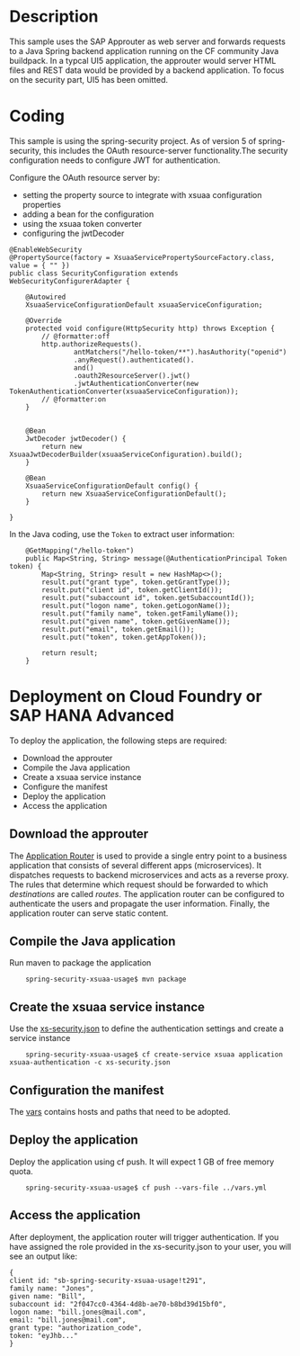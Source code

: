 # Description
This sample uses the SAP Approuter as web server and forwards requests to a Java Spring backend application running on the CF community Java buildpack.
In a typcal UI5 application, the approuter would server HTML files and REST data would be provided by a backend application. To focus on the security part, UI5 has been omitted.

# Coding
This sample is using the spring-security project. As of version 5 of spring-security, this includes the OAuth resource-server functionality.The security configuration needs to configure JWT for authentication.




Configure the OAuth resource server by:
- setting the property source to integrate with xsuaa configuration properties
- adding a bean for the configuration
- using the xsuaa token converter
- configuring  the jwtDecoder

```
@EnableWebSecurity
@PropertySource(factory = XsuaaServicePropertySourceFactory.class, value = { "" })
public class SecurityConfiguration extends WebSecurityConfigurerAdapter {

	@Autowired
	XsuaaServiceConfigurationDefault xsuaaServiceConfiguration;

	@Override
	protected void configure(HttpSecurity http) throws Exception {
		// @formatter:off
		http.authorizeRequests().
				antMatchers("/hello-token/**").hasAuthority("openid")
				.anyRequest().authenticated().
				and()
				.oauth2ResourceServer().jwt()
				.jwtAuthenticationConverter(new TokenAuthenticationConverter(xsuaaServiceConfiguration));
		// @formatter:on
	}


	@Bean
	JwtDecoder jwtDecoder() {
		return new XsuaaJwtDecoderBuilder(xsuaaServiceConfiguration).build();
	}

	@Bean
	XsuaaServiceConfigurationDefault config() {
		return new XsuaaServiceConfigurationDefault();
	}

}
```

In the Java coding, use the `Token` to extract user information:

```
	@GetMapping("/hello-token")
	public Map<String, String> message(@AuthenticationPrincipal Token token) {
		Map<String, String> result = new HashMap<>();
		result.put("grant type", token.getGrantType());
		result.put("client id", token.getClientId());
		result.put("subaccount id", token.getSubaccountId());
		result.put("logon name", token.getLogonName());
		result.put("family name", token.getFamilyName());
		result.put("given name", token.getGivenName());
		result.put("email", token.getEmail());
		result.put("token", token.getAppToken());

		return result;
	}
```
# Deployment on Cloud Foundry or SAP HANA Advanced
To deploy the application, the following steps are required:
- Download the approuter
- Compile the Java application
- Create a xsuaa service instance
- Configure the manifest
- Deploy the application
- Access the application
## Download the approuter
The [Application Router](./approuter/package.json) is used to provide a single entry point to a business application that consists of several different apps (microservices). It dispatches requests to backend microservices and acts as a reverse proxy. The rules that determine which request should be forwarded to which _destinations_ are called _routes_. The application router can be configured to authenticate the users and propagate the user information. Finally, the application router can serve static content.

## Compile the Java application
Run maven to package the application
```shell
    spring-security-xsuaa-usage$ mvn package
```
## Create the xsuaa service instance
Use the [xs-security.json](./xs-security.json) to define the authentication settings and create a service instance
```shell
    spring-security-xsuaa-usage$ cf create-service xsuaa application xsuaa-authentication -c xs-security.json
```
## Configuration the manifest
The [vars](../vars.yml) contains hosts and paths that need to be adopted.

## Deploy the application
Deploy the application using cf push. It will expect 1 GB of free memory quota.

```shell
    spring-security-xsuaa-usage$ cf push --vars-file ../vars.yml
```

## Access the application
After deployment, the application router will trigger authentication. If you have assigned the role provided in the xs-security.json to your user, you will see an output like:
```
{
client id: "sb-spring-security-xsuaa-usage!t291",
family name: "Jones",
given name: "Bill",
subaccount id: "2f047cc0-4364-4d8b-ae70-b8bd39d15bf0",
logon name: "bill.jones@mail.com",
email: "bill.jones@mail.com",
grant type: "authorization_code",
token: "eyJhb..."
}
```


